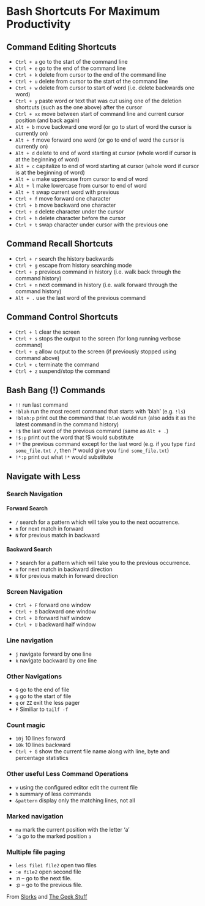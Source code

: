 # Bash Shortcuts For Maximum Productivity

## Command Editing Shortcuts

- `Ctrl + a` go to the start of the command line
- `Ctrl + e` go to the end of the command line
- `Ctrl + k` delete from cursor to the end of the command line
- `Ctrl + u` delete from cursor to the start of the command line
- `Ctrl + w` delete from cursor to start of word (i.e. delete backwards one word)
- `Ctrl + y` paste word or text that was cut using one of the deletion shortcuts (such as the one above) after the cursor
- `Ctrl + xx` move between start of command line and current cursor position (and back again)
- `Alt + b` move backward one word (or go to start of word the cursor is currently on)
- `Alt + f` move forward one word (or go to end of word the cursor is currently on)
- `Alt + d` delete to end of word starting at cursor (whole word if cursor is at the beginning of word)
- `Alt + c` capitalize to end of word starting at cursor (whole word if cursor is at the beginning of word)
- `Alt + u` make uppercase from cursor to end of word
- `Alt + l` make lowercase from cursor to end of word
- `Alt + t` swap current word with previous
- `Ctrl + f` move forward one character
- `Ctrl + b` move backward one character
- `Ctrl + d` delete character under the cursor
- `Ctrl + h` delete character before the cursor
- `Ctrl + t` swap character under cursor with the previous one

## Command Recall Shortcuts

- `Ctrl + r` search the history backwards
- `Ctrl + g` escape from history searching mode
- `Ctrl + p` previous command in history (i.e. walk back through the command history)
- `Ctrl + n` next command in history (i.e. walk forward through the command history)
- `Alt + .` use the last word of the previous command

## Command Control Shortcuts

- `Ctrl + l` clear the screen
- `Ctrl + s` stops the output to the screen (for long running verbose command)
- `Ctrl + q` allow output to the screen (if previously stopped using command above)
- `Ctrl + c` terminate the command
- `Ctrl + z` suspend/stop the command

## Bash Bang (!) Commands

- `!!` run last command
- `!blah` run the most recent command that starts with ‘blah’ (e.g. `!ls`)
- `!blah:p` print out the command that `!blah` would run (also adds it as the latest command in the command history)
- `!$` the last word of the previous command (same as `Alt + .`)
- `!$:p` print out the word that !$ would substitute
- `!*` the previous command except for the last word (e.g. if you type `find some_file.txt /`, then !* would give you `find some_file.txt`)
- `!*:p` print out what `!*` would substitute

## Navigate with Less

### Search Navigation

#### Forward Search

- `/` search for a pattern which will take you to the next occurrence.
- `n` for next match in forward
- `N` for previous match in backward

#### Backward Search

- `?` search for a pattern which will take you to the previous occurrence.
- `n` for next match in backward direction
- `N` for previous match in forward direction

### Screen Navigation

- `Ctrl + F` forward one window
- `Ctrl + B` backward one window
- `Ctrl + D` forward half window
- `Ctrl + U` backward half window

### Line navigation

- `j` navigate forward by one line
- `k` navigate backward by one line

### Other Navigations

- `G` go to the end of file
- `g` go to the start of file
- `q` or `ZZ` exit the less pager
- `F` Similiar to `tailf -f`

### Count magic

- `10j` 10 lines forward
- `10k` 10 lines backward
- `Ctrl + G` show the current file name along with line, byte and percentage statistics

### Other useful Less Command Operations

- `v` using the configured editor edit the current file
- `h` summary of less commands
- `&pattern` display only the matching lines, not all

### Marked navigation

- `ma` mark the current position with the letter ‘a’
- `‘a` go to the marked position `a`

### Multiple file paging

- `less file1 file2` open two files
- `:e file2` open second file
- :n – go to the next file.
- :p – go to the previous file.

From [Slorks](http://www.skorks.com/2009/09/bash-shortcuts-for-maximum-productivity/) and
[The Geek Stuff](https://www.thegeekstuff.com/2010/02/unix-less-command-10-tips-for-effective-navigation/)
